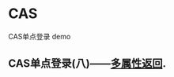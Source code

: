 # CAS

CAS单点登录 demo


## CAS单点登录(八)——[多属性返回](https://blog.csdn.net/Anumbrella/article/details/85132517).